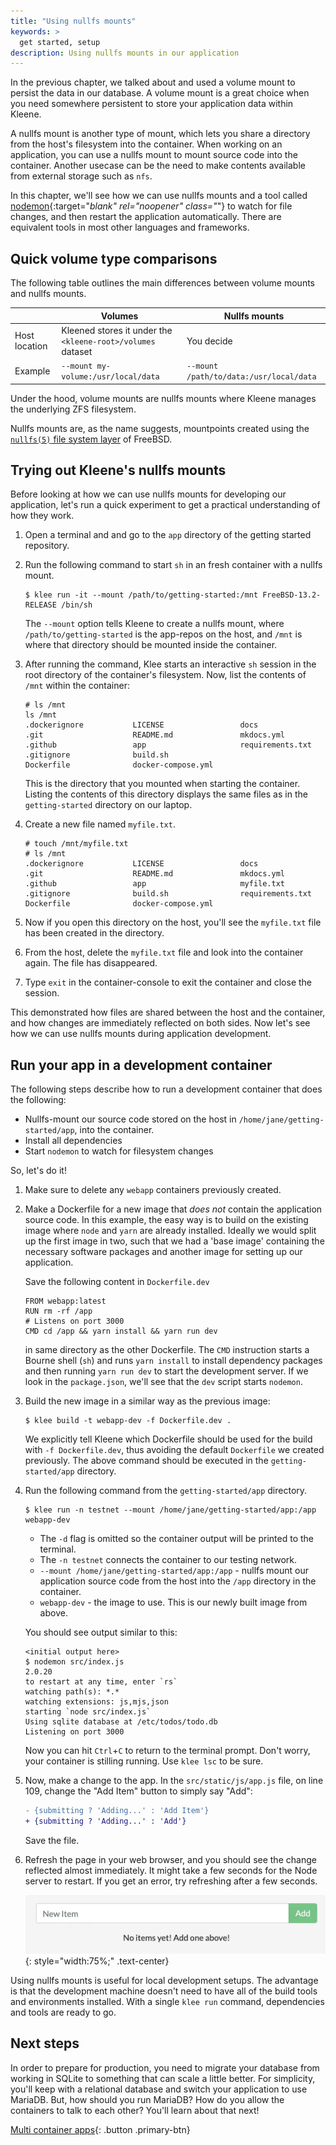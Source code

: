 ```yaml
---
title: "Using nullfs mounts"
keywords: >
  get started, setup
description: Using nullfs mounts in our application
---
```


In the previous chapter, we talked about and used a volume mount to persist the
data in our database. A volume mount is a great choice when you need somewhere
persistent to store your application data within Kleene.

A nullfs mount is another type of mount, which lets you share a directory from the
host's filesystem into the container. When working on an application, you can
use a nullfs mount to mount source code into the container. Another usecase can be
the need to make contents available from external storage such as `nfs`.

In this chapter, we'll see how we can use nullfs mounts and a tool called
[nodemon](https://npmjs.com/package/nodemon){:target="_blank" rel="noopener"
class="_"} to watch for file changes, and then restart the application
automatically. There are equivalent tools in most other languages and
frameworks.

## Quick volume type comparisons

The following table outlines the main differences between volume mounts and nullfs
mounts.

|                 | Volumes                                                     | Nullfs mounts                              |
| --------------- | ----------------------------------------------------------- | ------------------------------------------ |
| Host location   | Kleened stores it under the `<kleene-root>/volumes` dataset | You decide                                 |
| Example         | `--mount my-volume:/usr/local/data`                         | `--mount /path/to/data:/usr/local/data`    |

Under the hood, volume mounts are nullfs mounts where Kleene manages the
underlying ZFS filesystem.

Nullfs mounts are, as the name suggests, mountpoints created using the
[`nullfs(5)` file system layer](https://man.freebsd.org/cgi/man.cgi?query=nullfs) of FreeBSD.

## Trying out Kleene's nullfs mounts

Before looking at how we can use nullfs mounts for developing our application,
let's run a quick experiment to get a practical understanding of how they work.

1. Open a terminal and and go to the `app` directory of the getting started repository.

2. Run the following command to start `sh` in an fresh container with a
   nullfs mount.

   ```console
   $ klee run -it --mount /path/to/getting-started:/mnt FreeBSD-13.2-RELEASE /bin/sh
   ```

   The `--mount` option tells Kleene to create a nullfs mount, where `/path/to/getting-started`
   is the app-repos on the host, and `/mnt` is where that directory should be
   mounted inside the container.

3. After running the command, Klee starts an interactive `sh` session in the
   root directory of the container's filesystem.
   Now, list the contents of `/mnt` within the container:

   ```console
   # ls /mnt
   ls /mnt
   .dockerignore           LICENSE                 docs
   .git                    README.md               mkdocs.yml
   .github                 app                     requirements.txt
   .gitignore              build.sh
   Dockerfile              docker-compose.yml
   ```

   This is the directory that you mounted when starting the container. Listing
   the contents of this directory displays the same files as in the
   `getting-started` directory on our laptop.

4. Create a new file named `myfile.txt`.

   ```console
   # touch /mnt/myfile.txt
   # ls /mnt
   .dockerignore           LICENSE                 docs
   .git                    README.md               mkdocs.yml
   .github                 app                     myfile.txt
   .gitignore              build.sh                requirements.txt
   Dockerfile              docker-compose.yml
   ```

5. Now if you open this directory on the host, you'll see the `myfile.txt` file
   has been created in the directory.

6. From the host, delete the `myfile.txt` file and look into the container again.
   The file has disappeared.

7. Type `exit` in the container-console to exit the container and close the session.

This demonstrated how files are shared between the host and the container, and how
changes are immediately reflected on both sides. Now let's see how we can use
nullfs mounts during application development.

## Run your app in a development container

The following steps describe how to run a development container that does the following:

- Nullfs-mount our source code stored on the host in `/home/jane/getting-started/app`, into the container.
- Install all dependencies
- Start `nodemon` to watch for filesystem changes

So, let's do it!

1. Make sure to delete any `webapp` containers previously created.

2. Make a Dockerfile for a new image that *does not* contain the application
   source code. In this example, the easy way is to build on the existing image
   where `node` and `yarn` are already installed. Ideally we would split up the first
   image in two, such that we had a 'base image' containing the necessary software
   packages and another image for setting up our application.

   Save the following content in `Dockerfile.dev`

   ```
   FROM webapp:latest
   RUN rm -rf /app
   # Listens on port 3000
   CMD cd /app && yarn install && yarn run dev
   ```

   in same directory as the other Dockerfile.
   The `CMD` instruction starts a Bourne shell (`sh`) and runs `yarn install` to
   install dependency packages and then running `yarn run dev` to start
   the development server. If we look in the `package.json`, we'll see that
   the `dev` script starts `nodemon`.

4. Build the new image in a similar way as the previous image:

   ```
   $ klee build -t webapp-dev -f Dockerfile.dev .
   ```
   We explicitly tell Kleene which Dockerfile should be used for the build with `-f Dockerfile.dev`,
   thus avoiding the default `Dockerfile` we created previously.
   The above command should be executed in the `getting-started/app` directory.

5. Run the following command from the `getting-started/app` directory.

   ```console
   $ klee run -n testnet --mount /home/jane/getting-started/app:/app webapp-dev
   ```

   - The `-d` flag is omitted so the container output will be printed to the terminal.
   - The `-n testnet` connects the container to our testing network.
   - `--mount /home/jane/getting-started/app:/app` - nullfs mount our
     application source code from the host into the `/app` directory
     in the container.
   - `webapp-dev` - the image to use. This is our newly built image from above.

   You should see output similar to this:
 
   ```
   <initial output here>
   $ nodemon src/index.js
   2.0.20
   to restart at any time, enter `rs`
   watching path(s): *.*
   watching extensions: js,mjs,json
   starting `node src/index.js`
   Using sqlite database at /etc/todos/todo.db
   Listening on port 3000
   ```
   
   Now you can hit `Ctrl`+`C` to return to the terminal prompt. Don't worry,
   your container is stilling running. Use `klee lsc` to be sure.

8. Now, make a change to the app. In the `src/static/js/app.js` file, on line
   109, change the "Add Item" button to simply say "Add":

   ```diff
   - {submitting ? 'Adding...' : 'Add Item'}
   + {submitting ? 'Adding...' : 'Add'}
   ```

   Save the file.

9. Refresh the page in your web browser, and you should see the change reflected
   almost immediately. It might take a few seconds for the Node server to
   restart. If you get an error, try refreshing after a few seconds.

   ![Screenshot of updated label for Add button](/get-started/images/updated-add-button.webp){:
   style="width:75%;" .text-center}

Using nullfs mounts is useful for local development setups. The advantage is that
the development machine doesn't need to have all of the build tools and
environments installed. With a single `klee run` command, dependencies and
tools are ready to go.

## Next steps

In order to prepare for production, you need to migrate your database from
working in SQLite to something that can scale a little better. For simplicity,
you'll keep with a relational database and switch your application to use MariaDB.
But, how should you run MariaDB? How do you allow the containers to talk to each
other? You'll learn about that next!

[Multi container apps](06_multi_container.md){: .button .primary-btn}
